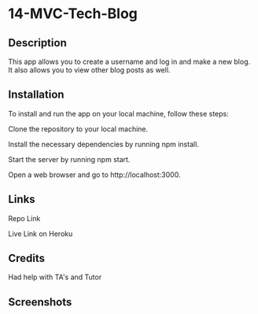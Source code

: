 # 14-MVC-Tech-Blog

## Description
This app allows you to create a username and log in and make a new blog.  It also allows you to view other blog posts as well.
  

## Installation

To install and run the app on your local machine, follow these steps:

Clone the repository to your local machine.

Install the necessary dependencies by running npm install.

Start the server by running npm start.

Open a web browser and go to http://localhost:3000.

## Links

Repo Link

Live Link on Heroku 

## Credits
Had help with TA's and Tutor

## Screenshots


